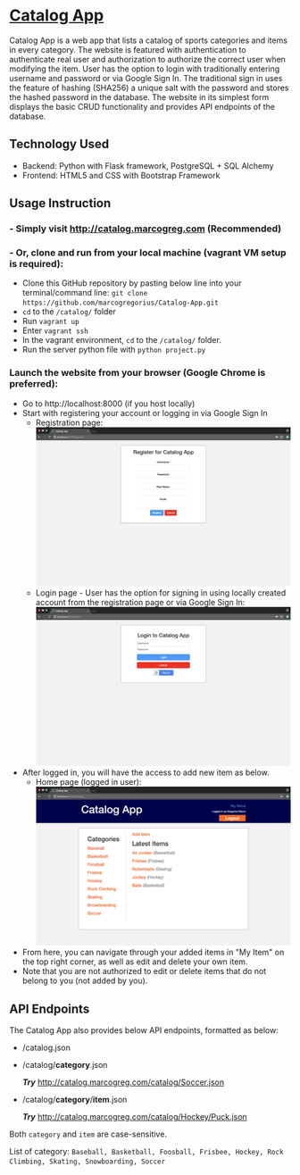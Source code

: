 # [Catalog App](http://catalog.marcogreg.com)
Catalog App is a web app that lists a catalog of sports categories and items in every category. The website is featured with authentication to authenticate real user and authorization to authorize the correct user when modifying the item. User has the option to login with traditionally entering username and password or via Google Sign In. The traditional sign in uses the feature of hashing (SHA256) a unique salt with the password and stores the hashed password in the database.
The website in its simplest form displays the basic CRUD functionality and provides API endpoints of the database.

## Technology Used
- Backend: Python with Flask framework, PostgreSQL + SQL Alchemy
- Frontend: HTML5 and CSS with Bootstrap Framework

## Usage Instruction

### - Simply visit http://catalog.marcogreg.com (Recommended)

### - Or, clone and run from your local machine (vagrant VM setup is required):
- Clone this GitHub repository by pasting below line into your terminal/command line:
  `git clone https://github.com/marcogregorius/Catalog-App.git`
- `cd` to the `/catalog/` folder
- Run `vagrant up`
- Enter `vagrant ssh`
- In the vagrant environment, `cd` to the `/catalog/` folder.
- Run the server python file with `python project.py`

### Launch the website from your browser (Google Chrome is preferred):
- Go to http://localhost:8000 (if you host locally)
- Start with registering your account or logging in via Google Sign In
   - Registration page:
   ![alt text](/screenshots/register.png "Registration page")
   - Login page - User has the option for signing in using locally created account from the registration page or via Google Sign In:
   ![alt text](/screenshots/login.png "Login page")
- After logged in, you will have the access to add new item as below.
   - Home page (logged in user):
   ![alt text](/screenshots/home.png "Home page")
- From here, you can navigate through your added items in "My Item" on the top right corner, as well as edit and delete your own item.
- Note that you are not authorized to edit or delete items that do not belong to you (not added by you).

## API Endpoints
The Catalog App also provides below API endpoints, formatted as below:

- /catalog.json

- /catalog/**category**.json
  
  _**Try**_ http://catalog.marcogreg.com/catalog/Soccer.json
  
- /catalog/**category**/**item**.json
  
  _**Try**_ http://catalog.marcogreg.com/catalog/Hockey/Puck.json

Both `category` and `item` are case-sensitive.

List of category: `Baseball, Basketball, Foosball, Frisbee, Hockey, Rock Climbing, Skating, Snowboarding, Soccer`
